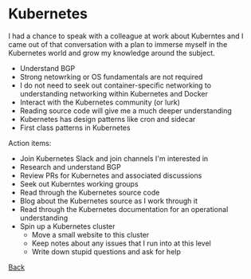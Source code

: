 # Kubernetes

I had a chance to speak with a colleague at work about Kuberntes and I came out
of that conversation with a plan to immerse myself in the Kubernetes world and
grow my knowledge around the subject.

- Understand BGP
- Strong netowrking or OS fundamentals are not required
- I do not need to seek out container-specific networking to understanding
  networking within Kubernetes and Docker
- Interact with the Kubernetes community (or lurk)
- Reading source code will give me a much deeper understanding
- Kubernetes has design patterns like cron and sidecar
- First class patterns in Kubernetes

Action items:

- Join Kubernetes Slack and join channels I'm interested in
- Research and understand BGP
- Review PRs for Kubernetes and associated discussions
- Seek out Kuberntes working groups
- Read through the Kubernetes source code
- Blog about the Kubernetes source as I work through it
- Read through the Kubernetes documentation for an operational understanding
- Spin up a Kubernetes cluster
  - Move a small website to this cluster
  - Keep notes about any issues that I run into at this level
  - Write down stupid questions and ask for help

[Back](/index.html)
